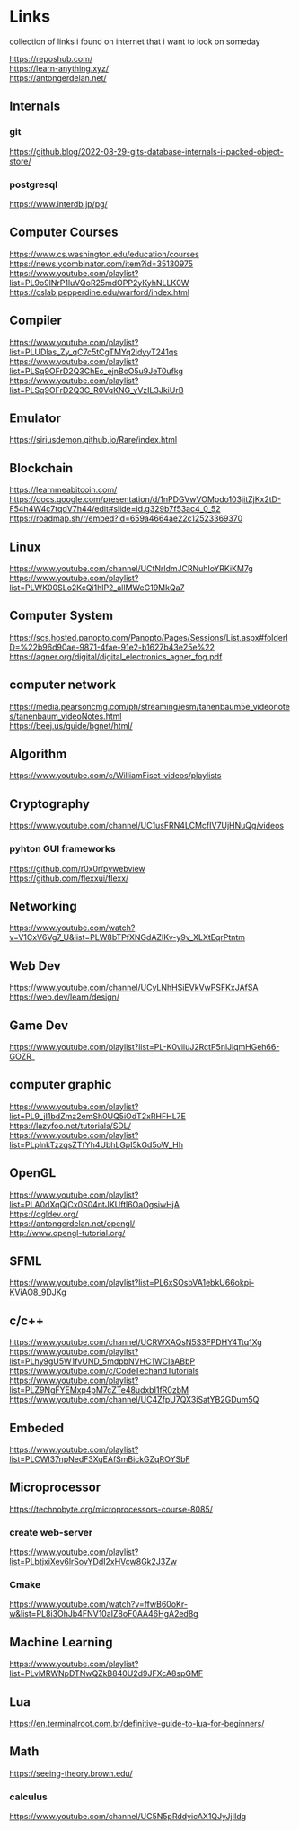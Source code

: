 # Links

collection of links i found on internet that i want to look on someday

https://reposhub.com/ <br>
https://learn-anything.xyz/ <br>
https://antongerdelan.net/ <br>

## Internals

### git

https://github.blog/2022-08-29-gits-database-internals-i-packed-object-store/ <br>

### postgresql

https://www.interdb.jp/pg/

## Computer Courses

https://www.cs.washington.edu/education/courses<br>
https://news.ycombinator.com/item?id=35130975<br>
https://www.youtube.com/playlist?list=PL9o9lNrP1luVQoR25mdOPP2yKyhNLLK0W <br>
https://cslab.pepperdine.edu/warford/index.html <br>

## Compiler

https://www.youtube.com/playlist?list=PLUDlas_Zy_qC7c5tCgTMYq2idyyT241qs <br>
https://www.youtube.com/playlist?list=PLSq9OFrD2Q3ChEc_ejnBcO5u9JeT0ufkg <br>
https://www.youtube.com/playlist?list=PLSq9OFrD2Q3C_R0VqKNG_yVzIL3JkiUrB <br>

## Emulator

https://siriusdemon.github.io/Rare/index.html <br>

## Blockchain

https://learnmeabitcoin.com/
https://docs.google.com/presentation/d/1nPDGVwVOMpdo103jitZjKx2tD-F54h4W4c7tqdV7h44/edit#slide=id.g329b7f53ac4_0_52 <br>
https://roadmap.sh/r/embed?id=659a4664ae22c12523369370 <br>

## Linux

https://www.youtube.com/channel/UCtNrldmJCRNuhIoYRKiKM7g <br>
https://www.youtube.com/playlist?list=PLWK00SLo2KcQi1hlP2_allMWeG19MkQa7 <br>

## Computer System

https://scs.hosted.panopto.com/Panopto/Pages/Sessions/List.aspx#folderID=%22b96d90ae-9871-4fae-91e2-b1627b43e25e%22 <br>
https://agner.org/digital/digital_electronics_agner_fog.pdf <br>

## computer network

https://media.pearsoncmg.com/ph/streaming/esm/tanenbaum5e_videonotes/tanenbaum_videoNotes.html <br>
https://beej.us/guide/bgnet/html/ <br>

## Algorithm

https://www.youtube.com/c/WilliamFiset-videos/playlists <br>

## Cryptography

https://www.youtube.com/channel/UC1usFRN4LCMcfIV7UjHNuQg/videos

### pyhton GUI frameworks

https://github.com/r0x0r/pywebview <br>
https://github.com/flexxui/flexx/ <br>

## Networking

https://www.youtube.com/watch?v=V1CxV6Vg7_U&list=PLW8bTPfXNGdAZIKv-y9v_XLXtEqrPtntm <br>

## Web Dev

https://www.youtube.com/channel/UCyLNhHSiEVkVwPSFKxJAfSA <br>
https://web.dev/learn/design/ <br>

## Game Dev

https://www.youtube.com/playlist?list=PL-K0viiuJ2RctP5nlJlqmHGeh66-GOZR_ <br>

## computer graphic

https://www.youtube.com/playlist?list=PL9_jI1bdZmz2emSh0UQ5iOdT2xRHFHL7E <br>
https://lazyfoo.net/tutorials/SDL/ <br>
https://www.youtube.com/playlist?list=PLplnkTzzqsZTfYh4UbhLGpI5kGd5oW_Hh <br>

## OpenGL

https://www.youtube.com/playlist?list=PLA0dXqQjCx0S04ntJKUftl6OaOgsiwHjA <br>
https://ogldev.org/ <br>
https://antongerdelan.net/opengl/ <br>
http://www.opengl-tutorial.org/ <br>

## SFML

https://www.youtube.com/playlist?list=PL6xSOsbVA1ebkU66okpi-KViAO8_9DJKg <br>

## c/c++

https://www.youtube.com/channel/UCRWXAQsN5S3FPDHY4Ttq1Xg <br>
https://www.youtube.com/playlist?list=PLhy9gU5W1fvUND_5mdpbNVHC1WCIaABbP <br>
https://www.youtube.com/c/CodeTechandTutorials <br>
https://www.youtube.com/playlist?list=PLZ9NgFYEMxp4pM7cZTe48udxbI1fR0zbM <br>
https://www.youtube.com/channel/UC4ZfpU7QX3iSatYB2GDum5Q <br>

## Embeded

https://www.youtube.com/playlist?list=PLCWI37npNedF3XqEAfSmBickGZqROYSbF <br>

## Microprocessor

https://technobyte.org/microprocessors-course-8085/ <br>

### create web-server

https://www.youtube.com/playlist?list=PLbtjxiXev6lrSovYDdI2xHVcw8Gk2J3Zw <br>

### Cmake

https://www.youtube.com/watch?v=ffwB60oKr-w&list=PL8i3OhJb4FNV10aIZ8oF0AA46HgA2ed8g <br>

## Machine Learning

https://www.youtube.com/playlist?list=PLvMRWNpDTNwQZkB840U2d9JFXcA8spGMF <br>

## Lua

https://en.terminalroot.com.br/definitive-guide-to-lua-for-beginners/ <br>

## Math

https://seeing-theory.brown.edu/ <br>

### calculus

https://www.youtube.com/channel/UC5N5pRddyicAX1QJyJjIIdg <br>
